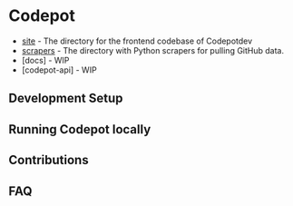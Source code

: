 # Codepot

* [site](tree/master/site) - The directory for the frontend codebase of Codepotdev
* [scrapers](tree/master/scrapers) - The directory with Python scrapers for pulling GitHub data.
* [docs] - WIP
* [codepot-api] - WIP

## Development Setup

## Running Codepot locally

## Contributions

## FAQ
